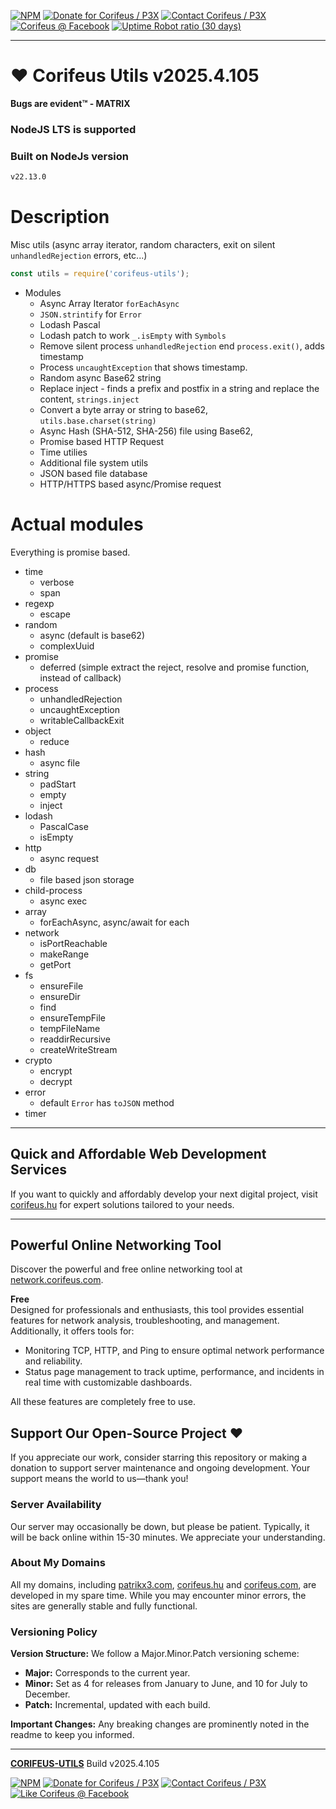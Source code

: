 [//]: #@corifeus-header

 [![NPM](https://img.shields.io/npm/v/corifeus-utils.svg)](https://www.npmjs.com/package/corifeus-utils)  [![Donate for Corifeus / P3X](https://img.shields.io/badge/Donate-Corifeus-003087.svg)](https://paypal.me/patrikx3) [![Contact Corifeus / P3X](https://img.shields.io/badge/Contact-P3X-ff9900.svg)](https://www.patrikx3.com/en/front/contact) [![Corifeus @ Facebook](https://img.shields.io/badge/Facebook-Corifeus-3b5998.svg)](https://www.facebook.com/corifeus.software)  [![Uptime Robot ratio (30 days)](https://img.shields.io/uptimerobot/ratio/m780749701-41bcade28c1ea8154eda7cca.svg)](https://stats.uptimerobot.com/9ggnzcWrw)



---
# ❤️ Corifeus Utils v2025.4.105



**Bugs are evident™ - MATRIX️**
    



### NodeJS LTS is supported

### Built on NodeJs version

```txt
v22.13.0
```





# Description

                        
[//]: #@corifeus-header:end

Misc utils (async array iterator, random characters, exit on silent ```unhandledRejection``` errors, etc...)

```js
const utils = require('corifeus-utils');
```

* Modules
  * Async Array Iterator ```forEachAsync```
  * ```JSON.strintify``` for ```Error```
  * Lodash Pascal
  * Lodash patch to work `_.isEmpty` with `Symbols`
  * Remove silent process ```unhandledRejection``` end ```process.exit()```, adds timestamp
  * Process ```uncaughtException``` that shows timestamp.
  * Random async Base62 string
  * Replace inject - finds a prefix and postfix in a string and replace the content, ```strings.inject```
  * Convert a byte array or string to base62, ```utils.base.charset(string)```
  * Async Hash (SHA-512, SHA-256) file using Base62,
  * Promise based HTTP Request
  * Time utilies
  * Additional file system utils
  * JSON based file database
  * HTTP/HTTPS based async/Promise request
  
# Actual modules

Everything is promise based.  

* time
  * verbose
  * span
* regexp
  * escape
* random
  * async (default is base62)
  * complexUuid
* promise
  * deferred (simple extract the reject, resolve and promise function, instead of callback)
* process
  * unhandledRejection
  * uncaughtException
  * writableCallbackExit
* object
  * reduce
* hash
  * async file
* string
  * padStart
  * empty
  * inject
* lodash
  * PascalCase
  * isEmpty
* http
  * async request
* db
  * file based json storage
* child-process
  * async exec
* array
  * forEachAsync, async/await for each
* network
  * isPortReachable
  * makeRange
  * getPort
* fs
  * ensureFile
  * ensureDir
  * find
  * ensureTempFile
  * tempFileName
  * readdirRecursive
  * createWriteStream
* crypto
  * encrypt
  * decrypt
* error
  * default `Error` has `toJSON` method
* timer
  
[//]: #@corifeus-footer

---


## Quick and Affordable Web Development Services

If you want to quickly and affordably develop your next digital project, visit [corifeus.hu](https://corifeus.hu) for expert solutions tailored to your needs.

---

## Powerful Online Networking Tool  

Discover the powerful and free online networking tool at [network.corifeus.com](https://network.corifeus.com).  

**Free**  
Designed for professionals and enthusiasts, this tool provides essential features for network analysis, troubleshooting, and management.  
Additionally, it offers tools for:  
- Monitoring TCP, HTTP, and Ping to ensure optimal network performance and reliability.  
- Status page management to track uptime, performance, and incidents in real time with customizable dashboards.  

All these features are completely free to use.
  
## Support Our Open-Source Project ❤️
If you appreciate our work, consider starring this repository or making a donation to support server maintenance and ongoing development. Your support means the world to us—thank you!

### Server Availability
Our server may occasionally be down, but please be patient. Typically, it will be back online within 15-30 minutes. We appreciate your understanding.

### About My Domains
All my domains, including [patrikx3.com](https://patrikx3.com), [corifeus.hu](https://corifeus.hu) and [corifeus.com](https://corifeus.com), are developed in my spare time. While you may encounter minor errors, the sites are generally stable and fully functional.

### Versioning Policy
**Version Structure:** We follow a Major.Minor.Patch versioning scheme:
- **Major:** Corresponds to the current year.
- **Minor:** Set as 4 for releases from January to June, and 10 for July to December.
- **Patch:** Incremental, updated with each build.

**Important Changes:** Any breaking changes are prominently noted in the readme to keep you informed.

---


[**CORIFEUS-UTILS**](https://corifeus.com/corifeus-utils) Build v2025.4.105

 [![NPM](https://img.shields.io/npm/v/corifeus-utils.svg)](https://www.npmjs.com/package/corifeus-utils)  [![Donate for Corifeus / P3X](https://img.shields.io/badge/Donate-Corifeus-003087.svg)](https://www.paypal.com/cgi-bin/webscr?cmd=_s-xclick&hosted_button_id=QZVM4V6HVZJW6)  [![Contact Corifeus / P3X](https://img.shields.io/badge/Contact-P3X-ff9900.svg)](https://www.patrikx3.com/en/front/contact) [![Like Corifeus @ Facebook](https://img.shields.io/badge/LIKE-Corifeus-3b5998.svg)](https://www.facebook.com/corifeus.software)






[//]: #@corifeus-footer:end
